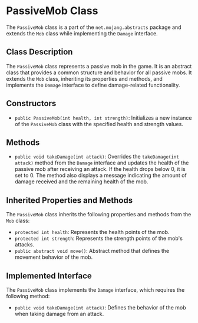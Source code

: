 # PassiveMob Class

The `PassiveMob` class is a part of the `net.mojang.abstracts` package and extends the `Mob` class while implementing the `Damage` interface.

## Class Description

The `PassiveMob` class represents a passive mob in the game. It is an abstract class that provides a common structure and behavior for all passive mobs. It extends the `Mob` class, inheriting its properties and methods, and implements the `Damage` interface to define damage-related functionality.

## Constructors

- `public PassiveMob(int health, int strength)`: Initializes a new instance of the `PassiveMob` class with the specified health and strength values.

## Methods

- `public void takeDamage(int attack)`: Overrides the `takeDamage(int attack)` method from the `Damage` interface and updates the health of the passive mob after receiving an attack. If the health drops below 0, it is set to 0. The method also displays a message indicating the amount of damage received and the remaining health of the mob.

## Inherited Properties and Methods

The `PassiveMob` class inherits the following properties and methods from the `Mob` class:

- `protected int health`: Represents the health points of the mob.
- `protected int strength`: Represents the strength points of the mob's attacks.
- `public abstract void move()`: Abstract method that defines the movement behavior of the mob.

## Implemented Interface

The `PassiveMob` class implements the `Damage` interface, which requires the following method:

- `public void takeDamage(int attack)`: Defines the behavior of the mob when taking damage from an attack.


